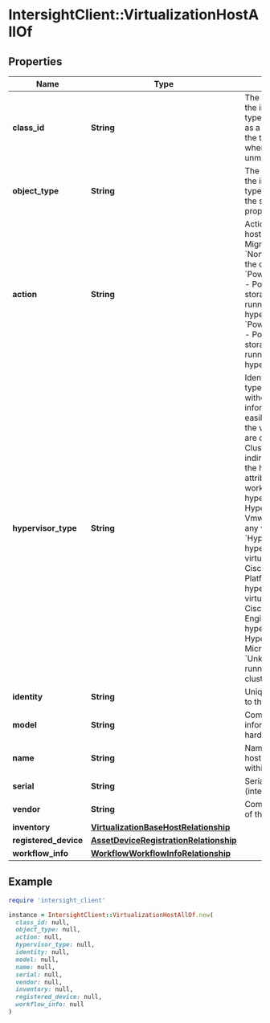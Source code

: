 # IntersightClient::VirtualizationHostAllOf

## Properties

| Name | Type | Description | Notes |
| ---- | ---- | ----------- | ----- |
| **class_id** | **String** | The fully-qualified name of the instantiated, concrete type. This property is used as a discriminator to identify the type of the payload when marshaling and unmarshaling data. | [default to &#39;virtualization.Host&#39;] |
| **object_type** | **String** | The fully-qualified name of the instantiated, concrete type. The value should be the same as the &#39;ClassId&#39; property. | [default to &#39;virtualization.Host&#39;] |
| **action** | **String** | Action to be performed on a host (Create, PowerState, Migrate, Clone etc). * &#x60;None&#x60; - A place holder for the default value. * &#x60;PowerOffStorageController&#x60; - Power off HyperFlex storage controller node running on selected hypervisor host. * &#x60;PowerOnStorageController&#x60; - Power on HyperFlex storage controller node running on selected hypervisor host. | [optional][default to &#39;None&#39;] |
| **hypervisor_type** | **String** | Identifies the broad product type of the hypervisor but without any version information. It is here to easily identify the type of the virtual machine. There are other entities (Host, Cluster, etc.) that can be indirectly used to determine the hypervisor but a direct attribute makes it easier to work with. * &#x60;ESXi&#x60; - The hypervisor running on the HyperFlex cluster is a Vmware ESXi hypervisor of any version. * &#x60;HyperFlexAp&#x60; - The hypervisor of the virtualization platform is Cisco HyperFlex Application Platform. * &#x60;IWE&#x60; - The hypervisor of the virtualization platform is Cisco Intersight Workload Engine. * &#x60;Hyper-V&#x60; - The hypervisor running on the HyperFlex cluster is Microsoft Hyper-V. * &#x60;Unknown&#x60; - The hypervisor running on the HyperFlex cluster is not known. | [optional][readonly][default to &#39;ESXi&#39;] |
| **identity** | **String** | Unique identifier assigned to the hypervisor host. | [optional][readonly] |
| **model** | **String** | Commercial model information about this hardware. | [optional][readonly] |
| **name** | **String** | Name of the hypervisor host. It must be unique within the target endpoint. | [optional][readonly] |
| **serial** | **String** | Serial number of this host (internally generated). | [optional][readonly] |
| **vendor** | **String** | Commercial vendor details of this hardware. | [optional][readonly] |
| **inventory** | [**VirtualizationBaseHostRelationship**](VirtualizationBaseHostRelationship.md) |  | [optional] |
| **registered_device** | [**AssetDeviceRegistrationRelationship**](AssetDeviceRegistrationRelationship.md) |  | [optional] |
| **workflow_info** | [**WorkflowWorkflowInfoRelationship**](WorkflowWorkflowInfoRelationship.md) |  | [optional] |

## Example

```ruby
require 'intersight_client'

instance = IntersightClient::VirtualizationHostAllOf.new(
  class_id: null,
  object_type: null,
  action: null,
  hypervisor_type: null,
  identity: null,
  model: null,
  name: null,
  serial: null,
  vendor: null,
  inventory: null,
  registered_device: null,
  workflow_info: null
)
```

